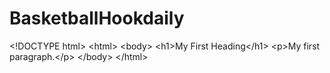 # BasketballHookdaily
&lt;!DOCTYPE html> &lt;html> &lt;body>  &lt;h1>My First Heading&lt;/h1>  &lt;p>My first paragraph.&lt;/p>  &lt;/body> &lt;/html>
